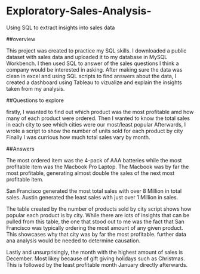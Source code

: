 # Exploratory-Sales-Analysis-
Using SQL to extract insights into sales data

##overview

This project was created to practice my SQL skills. I downloaded a public dataset with sales data and uploaded it to my database in MySQL Workbench. I then used SQL to answer of the sales questions I think a company would be interested in asking. 
After making sure the data was clean in excel and using SQL scripts to find answers about the data, I created a dashboard using Tableau to vizualize and explain the insights taken from my analysis.

##Questions to explore

firstly, I wasnted to find out which product was the most profitable amd how many of each product were ordered.
Then I wanted to know the total sales in each city to see which cities were our most/least popular
Afterwards, I wrote a script to show the number of units sold for each product by city
Finally I was currious how much total sales vary by month.

##Answers

The most ordered item was the 4-pack of AAA batteries while the most profitable item was the Macbook Pro Laptop. The Macbook was by far the most profitable, generating almost double the sales of the next most profitable item.

San Francisco generated the most total sales with over 8 Million in total sales. Austin generated the least sales with just over 1 Million in sales.

The table created by the number of products sold by city script shows how popular each product is by city. While there are lots of insights that can be pulled from this table, the one that stood out to me was the fact that San Francisco was typically ordering the most amount of any given product. This showcases why that city was by far the most profitable. further data ana analysis would be needed to determine causation. 

Lastly and unsurprisingly, the month with the highest amount of sales is December. Most likey because of gift giving holidays such as Christmas. This is followed by the least profitable month January directly afterwards.
